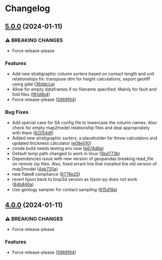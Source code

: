# Changelog

## [5.0.0](https://github.com/Loop3D/map2loop-3/compare/v4.0.0...5.0.0) (2024-01-11)


### ⚠ BREAKING CHANGES

* Force release-please

### Features

* Add new stratigraphic column sorters based on contact length and unit relationships fix: transpose dtm for height calculations, export geotiff using gdal ([36ddcca](https://github.com/Loop3D/map2loop-3/commit/36ddcca650d7f12c102b77e5df23d7a2b7710ee3))
* Allow for empty dataframes if no filename specified. Mainly for fault and fold files ([f81d9b4](https://github.com/Loop3D/map2loop-3/commit/f81d9b4496a9d863864f72d2c1d2813871bccb24))
* Force release-please ([5969f94](https://github.com/Loop3D/map2loop-3/commit/5969f946effb3a5c25fdf1a36c9406d39844e109))


### Bug Fixes

* Add special case for SA config file to lowercase the column names.  Also check for empty map2model relationship files and deal appropriately with them ([82054df](https://github.com/Loop3D/map2loop-3/commit/82054dfec9f82b353a63b42e5f3d815fdeff5fee))
* Added new stratigraphic sorters, a placeholder for throw calculators and updated thickness calculator ([e08e010](https://github.com/Loop3D/map2loop-3/commit/e08e010f38070c175412f0b92946b5ce705c5409))
* conda build needs testing env now ([b674d6a](https://github.com/Loop3D/map2loop-3/commit/b674d6a4c69baf9f4a9865c4d7191417dce8719b))
* Default temp path changed to work in linux ([5bd773b](https://github.com/Loop3D/map2loop-3/commit/5bd773bdd27268aa8b516b799a16dca141056c0f))
* Dependencies issue with new version of geopandas breaking read_file on remote zip files. Also, fixed errant line that installed the old version of map2model ([4eb720a](https://github.com/Loop3D/map2loop-3/commit/4eb720a2d766b821d0cf31e46bc8b3f571ea6fc7))
* new flake8 compliance ([6776e25](https://github.com/Loop3D/map2loop-3/commit/6776e25a4c22faf483ffd70010202211b0b874b2))
* revert hjson back to loop3d version as hjson-py does not work ([84b846a](https://github.com/Loop3D/map2loop-3/commit/84b846ae8efd293428acb2bb1c4515f0f48e6a31))
* Use geology sampler for contact sampling ([615d19a](https://github.com/Loop3D/map2loop-3/commit/615d19adefddeb736871ed4b4ad5329e8b1ac9e8))

## [4.0.0](https://github.com/Loop3D/map2loop-3/compare/3.0.1...4.0.0) (2024-01-11)


### ⚠ BREAKING CHANGES

* Force release-please

### Features

* Force release-please ([5969f94](https://github.com/Loop3D/map2loop-3/commit/5969f946effb3a5c25fdf1a36c9406d39844e109))
